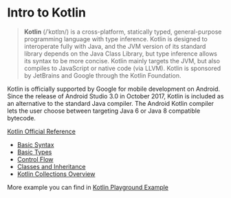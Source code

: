 # Intro to Kotlin

> **Kotlin** (/ˈkɒtlɪn/) is a cross-platform, statically typed, general-purpose programming language with type inference. Kotlin is designed to interoperate fully with Java, and the JVM version of its standard library depends on the Java Class Library, but type inference allows its syntax to be more concise. Kotlin mainly targets the JVM, but also compiles to JavaScript or native code (via LLVM). Kotlin is sponsored by JetBrains and Google through the Kotlin Foundation.

Kotlin is officially supported by Google for mobile development on Android. Since the release of Android Studio 3.0 in October 2017, Kotlin is included as an alternative to the standard Java compiler. The Android Kotlin compiler lets the user choose between targeting Java 6 or Java 8 compatible bytecode.

[Kotlin Official Reference](https://kotlinlang.org/docs/reference/)

* [Basic Syntax](https://kotlinlang.org/docs/reference/basic-types.html)
* [Basic Types](https://kotlinlang.org/docs/reference/basic-types.html)
* [Control Flow](https://kotlinlang.org/docs/reference/control-flow.html)
* [Classes and Inheritance](https://kotlinlang.org/docs/reference/classes.html)
* [Kotlin Collections Overview](https://kotlinlang.org/docs/reference/collections-overview.html)

More example you can find in [Kotlin Playground Example](https://play.kotlinlang.org/byExample/overview)
